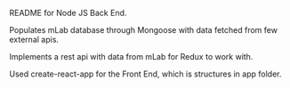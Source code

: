 README for Node JS Back End.

Populates mLab database through Mongoose with data fetched from few external apis. 

Implements a rest api with data from mLab for Redux to work with. 

Used create-react-app for the Front End, which is structures in app folder.
